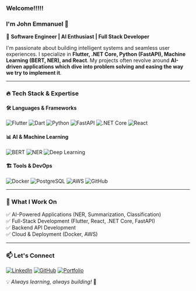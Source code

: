 ### Welcome!!!!!
### I'm John Emmanuel 👋

🚀 **Software Engineer | AI Enthusiast | Full Stack Developer**

I'm passionate about building intelligent systems and seamless user experiences. I specialize in **Flutter, .NET Core, Python (FastAPI), Machine Learning (BERT, NER), and React**. My projects often revolve around **AI-driven applications which dive into problem solving and easing the way we try to implement it**.

---

### 🔥 Tech Stack & Expertise

#### 🛠️ Languages & Frameworks
![Flutter](https://img.shields.io/badge/Flutter-02569B?style=for-the-badge&logo=flutter&logoColor=white)
![Dart](https://img.shields.io/badge/Dart-0175C2?style=for-the-badge&logo=dart&logoColor=white)
![Python](https://img.shields.io/badge/Python-3776AB?style=for-the-badge&logo=python&logoColor=white)
![FastAPI](https://img.shields.io/badge/FastAPI-009688?style=for-the-badge&logo=fastapi&logoColor=white)
![.NET Core](https://img.shields.io/badge/.NET-512BD4?style=for-the-badge&logo=dotnet&logoColor=white)
![React](https://img.shields.io/badge/React-20232A?style=for-the-badge&logo=react&logoColor=61DAFB)

#### 📊 AI & Machine Learning
![BERT](https://img.shields.io/badge/BERT-NLP-orange?style=for-the-badge)
![NER](https://img.shields.io/badge/NER-Entity%20Recognition-blue?style=for-the-badge)
![Deep Learning](https://img.shields.io/badge/Deep%20Learning-Neural%20Networks-red?style=for-the-badge)

#### 🏗️ Tools & DevOps
![Docker](https://img.shields.io/badge/Docker-2496ED?style=for-the-badge&logo=docker&logoColor=white)
![PostgreSQL](https://img.shields.io/badge/PostgreSQL-336791?style=for-the-badge&logo=postgresql&logoColor=white)
![AWS](https://img.shields.io/badge/AWS-232F3E?style=for-the-badge&logo=amazon-aws&logoColor=white)
![GitHub](https://img.shields.io/badge/GitHub-181717?style=for-the-badge&logo=github&logoColor=white)

---

### 🎯 What I Work On
✅ AI-Powered Applications (NER, Summarization, Classification)  
✅ Full-Stack Development (Flutter, React, .NET Core, FastAPI)    
✅ Backend API Development  
✅ Cloud & Deployment (Docker, AWS)

---

### 📫 Let's Connect
[![LinkedIn](https://img.shields.io/badge/LinkedIn-0A66C2?style=for-the-badge&logo=linkedin&logoColor=white)](https://www.linkedin.com/in/john-emmanuelraj/)
[![GitHub](https://img.shields.io/badge/GitHub-181717?style=for-the-badge&logo=github&logoColor=white)](https://github.com/john672000)
[![Portfolio](https://img.shields.io/badge/Portfolio-ff5722?style=for-the-badge&logo=google-chrome&logoColor=white)](https://john672000.github.io/JohnE_Portfolio/)

💡 *Always learning, always building!* 🚀


<!--
**john672000/john672000** is a ✨ _special_ ✨ repository because its `README.md` (this file) appears on your GitHub profile.

Here are some ideas to get you started:

- 🔭 I’m currently working on ...
- 🌱 I’m currently learning ...
- 👯 I’m looking to collaborate on ...
- 🤔 I’m looking for help with ...
- 💬 Ask me about ...
- 📫 How to reach me: ...
- 😄 Pronouns: ...
- ⚡ Fun fact: ...
-->

